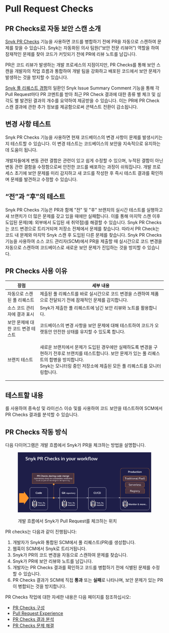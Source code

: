 # Pull Request Checks

## PR Checks로 자동 보안 스캔 소개

[Snyk PR Checks](configure-pull-request-checks.md) 기능을 사용하면 코드를 병합하기 전에 PR을 자동으로 스캔하여 문제를 찾을 수 있습니다. Snyk는 자동화된 의사 팀원(“보안 전문 리뷰어”) 역할을 하여 잠재적인 문제를 찾아 코드가 커밋되기 전에 PR에 리뷰 노트를 남깁니다.

PR은 코드 리뷰가 발생하는 개발 프로세스의 지점이지만, PR Checks를 통해 보안 스캔을 개발자의 작업 흐름과 통합하여 개발 팀을 강화하고 배포된 코드에서 보안 문제가 발생하는 것을 방지할 수 있습니다.

[Snyk 풀 리퀘스트 경험](pull-request-experience.md)의 일환인 Snyk Issue Summary Comment 기능을 통해 각 Pull Request마다 PR 코멘트를 받아 최근 PR Check 결과에 대한 종류 별 체크 및 심각도 별 발견된 결과의 개수를 요약하여 제공받을 수 있습니다. 이는 PR에 PR Check 스캔 결과에 관한 추가 정보를 제공함으로써 콘텍스트 전환이 감소됩니다.

## **변경 사항 테스트**

Snyk PR Checks 기능을 사용하면 현재 코드베이스의 변경 사항이 문제를 발생시키는지 테스트할 수 있습니다. 이 변경 테스트는 코드베이스의 보안을 지속적으로 유지하는 데 도움이 됩니다.

개발자들에게 변동 관련 결함은 관련이 있고 쉽게 수정할 수 있으며, 누적된 결함이 아닌 변동 관련 결함을 수정함으로써 안전한 코드를 배포하는 과정이 쉬워집니다. 개발 프로세스 초기에 보안 문제를 미리 감지하고 새 코드를 작성한 후 즉시 테스트 결과를 확인하며 문제를 발견하고 수정할 수 있습니다.

## **“전”과 “후”의 테스트**

Snyk PR Checks 기능은 PR과 함께 "전" 및 "후" 브랜치의 실시간 테스트를 실행하고 새 브랜치가 더 많은 문제를 갖고 있을 때에만 실패합니다. 이를 통해 마지막 스캔 이후 도입된 문제(예: 외부에서 도입된 새 취약점)를 해결할 수 있습니다. Snyk PR Checks는 코드 변경으로 트리거되며 저장소 전체에서 문제를 찾습니다. 따라서 PR Check는 코드 내 문제와 마지막 Snyk 스캔 후 도입된 다른 문제를 찾습니다. Snyk PR Checks 기능을 사용하여 소스 코드 관리자(SCM)에서 PR을 제출할 때 실시간으로 코드 변경을 자동으로 스캔하여 코드베이스로 새로운 보안 문제가 진입하는 것을 방지할 수 있습니다.

## PR Checks 사용 이유

| 장점                  | 세부 내용                                                                                                                                    |
| ------------------- | ---------------------------------------------------------------------------------------------------------------------------------------- |
| 자동으로 스캔된 풀 리퀘스트     | 제출된 풀 리퀘스트를 바로 실시간으로 코드 변경을 스캔하여 제품으로 전달되기 전에 잠재적인 문제를 감지합니다.                                                                            |
| 소스 코드 관리자에 결과 표시    | Snyk가 제출한 풀 리퀘스트에 남긴 보안 리뷰와 노트를 활용합니다.                                                                                                   |
| 보안 문제에 대한 코드 변경 테스트 | 코드베이스의 변경 사항을 보안 문제에 대해 테스트하여 코드가 오랫동안 안전한 상태를 유지할 수 있도록 합니다.                                                                            |
| 브랜치 테스트             | <p>새로운 브랜치에서 문제가 도입된 경우에만 실패하도록 변경을 구현하기 전후로 브랜치를 테스트합니다. 보안 문제가 있는 풀 리퀘스트의 합병을 방지합니다.<br>Snyk는 모니터링 중인 저장소에 제출된 모든 풀 리퀘스트를 모니터링합니다.</p> |

## 테스트할 내용

를 사용하여 종속성 및 라이선스 이슈 및를 사용하여 코드 보안을 테스트하여 SCM에서 PR Checks 결과를 분석할 수 있습니다.

## PR Checks 작동 방식

다음 다이어그램은 개발 흐름에서 Snyk가 PR을 체크하는 방법을 설명합니다.

<figure><img src="../../../.gitbook/assets/Screenshot 2022-09-20 at 11.27.44 (1) (1).png" alt="개발 흐름에서 Snyk가 Pull Request를 체크하는 위치."><figcaption><p>개발 흐름에서 Snyk가 Pull Request를 체크하는 위치</p></figcaption></figure>

PR checks는 다음과 같이 진행됩니다:

1. 개발자가 Snyk와 통합된 SCM에서 풀 리퀘스트(PR)를 생성합니다.
2. 웹훅이 SCM에서 Snyk로 트리거됩니다.
3. Snyk가 PR의 코드 변경을 자동으로 스캔하여 문제를 찾습니다.
4. Snyk가 PR에 보안 리뷰와 노트를 남깁니다.
5. 개발자는 PR Checks 결과를 확인하고 코드를 병합하기 전에 식별된 문제를 수정할 수 있습니다.
6. PR Checks 결과가 SCM에 직접 **통과** 또는 **실패**로 나타나며, 보안 문제가 있는 PR이 병합되는 것을 방지합니다.

PR Checks 작업에 대한 자세한 내용은 다음 페이지를 참조하십시오:

* [PR Checks 구성](configure-pull-request-checks.md)
* [Pull Request Experience](pull-request-experience.md)
* [PR Checks 결과 분석](analyze-pr-checks-results.md)
* [PR Checks 문제 해결](troubleshoot-pr-checks.md)
